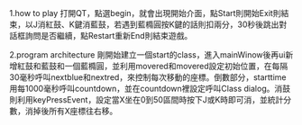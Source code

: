1.how to play
打開QT，點選begin，就會出現開始介面，點Start則開始Exit則結束，以J消紅鼓、K鍵消藍鼓，若遇到藍橢圓按K鍵的話則扣兩分，30秒後跳出對話框詢問是否繼續，點Restart重新End則結束遊戲。

2.program architecture
剛開始建立一個start的class，進入mainWinow後再ui新增紅鼓和藍鼓和一個藍橢圓，並利用movered和movered設定初始位置，在每隔30毫秒呼叫nextblue和nextred，來控制每次移動的座標。倒數部分，starttime用每1000毫秒呼叫countdown，並在countdown裡設定呼叫Class dialog。消鼓則利用keyPressEvent，設定當X坐在0到50區間時按下J或K時即可消，並統計分數，消掉後所有X座標往右移。

